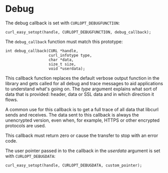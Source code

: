 # Debug

The debug callback is set with `CURLOPT_DEBUGFUNCTION`:

    curl_easy_setopt(handle, CURLOPT_DEBUGFUNCTION, debug_callback);

The `debug_callback` function must match this prototype:

    int debug_callback(CURL *handle,
                       curl_infotype type,
                       char *data,
                       size_t size,
                       void *userdata);

This callback function replaces the default verbose output function in the
library and gets called for all debug and trace messages to aid applications
to understand what's going on. The *type* argument explains what sort of data
that is provided: header, data or SSL data and in which direction it flows.

A common use for this callback is to get a full trace of all data that libcurl
sends and receives. The data sent to this callback is always the unencrypted
version, even when, for example, HTTPS or other encrypted protocols are used.

This callback must return zero or cause the transfer to stop with an error
code.

The user pointer passed in to the callback in the *userdata* argument is set
with `CURLOPT_DEBUGDATA`:

    curl_easy_setopt(handle, CURLOPT_DEBUGDATA, custom_pointer);
